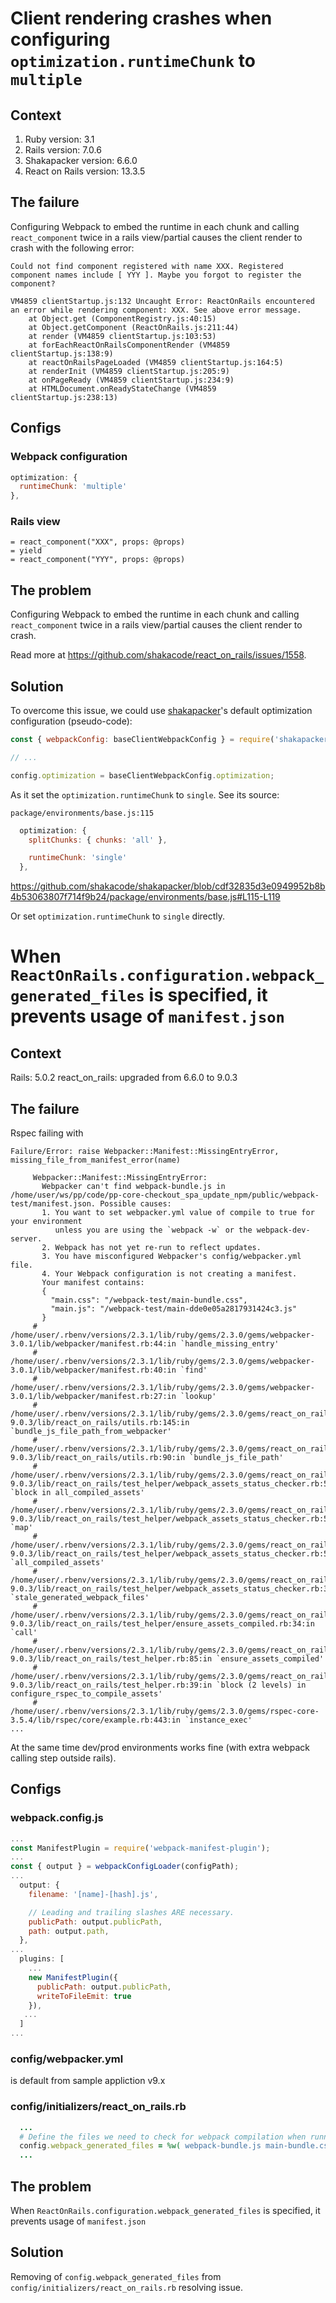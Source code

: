 # Client rendering crashes when configuring `optimization.runtimeChunk` to `multiple`

## Context

1. Ruby version: 3.1
2. Rails version: 7.0.6
3. Shakapacker version: 6.6.0
4. React on Rails version: 13.3.5

## The failure

Configuring Webpack to embed the runtime in each chunk and calling `react_component` twice in a rails view/partial causes the client render to crash with the following error:

```
Could not find component registered with name XXX. Registered component names include [ YYY ]. Maybe you forgot to register the component?
```

```
VM4859 clientStartup.js:132 Uncaught Error: ReactOnRails encountered an error while rendering component: XXX. See above error message.
    at Object.get (ComponentRegistry.js:40:15)
    at Object.getComponent (ReactOnRails.js:211:44)
    at render (VM4859 clientStartup.js:103:53)
    at forEachReactOnRailsComponentRender (VM4859 clientStartup.js:138:9)
    at reactOnRailsPageLoaded (VM4859 clientStartup.js:164:5)
    at renderInit (VM4859 clientStartup.js:205:9)
    at onPageReady (VM4859 clientStartup.js:234:9)
    at HTMLDocument.onReadyStateChange (VM4859 clientStartup.js:238:13)
```

## Configs

### Webpack configuration

```js
optimization: {
  runtimeChunk: 'multiple'
},
```

### Rails view

```haml
= react_component("XXX", props: @props)
= yield
= react_component("YYY", props: @props)
```

## The problem

Configuring Webpack to embed the runtime in each chunk and calling `react_component` twice in a rails view/partial causes the client render to crash.

Read more at https://github.com/shakacode/react_on_rails/issues/1558.

## Solution

To overcome this issue, we could use [shakapacker](https://github.com/shakacode/shakapacker)'s default optimization configuration (pseudo-code):

```js
const { webpackConfig: baseClientWebpackConfig } = require('shakapacker');

// ...

config.optimization = baseClientWebpackConfig.optimization;
```
As it set the `optimization.runtimeChunk` to `single`. See its source:

`package/environments/base.js:115`
```js
  optimization: {
    splitChunks: { chunks: 'all' },

    runtimeChunk: 'single'
  },
```
https://github.com/shakacode/shakapacker/blob/cdf32835d3e0949952b8b4b53063807f714f9b24/package/environments/base.js#L115-L119

Or set `optimization.runtimeChunk` to `single` directly.

# When `ReactOnRails.configuration.webpack_generated_files` is specified, it prevents usage of `manifest.json`

## Context

Rails: 5.0.2
react_on_rails: upgraded from 6.6.0 to 9.0.3

## The failure

Rspec failing with
```
Failure/Error: raise Webpacker::Manifest::MissingEntryError, missing_file_from_manifest_error(name)
     
     Webpacker::Manifest::MissingEntryError:
       Webpacker can't find webpack-bundle.js in /home/user/ws/pp/code/pp-core-checkout_spa_update_npm/public/webpack-test/manifest.json. Possible causes:
       1. You want to set webpacker.yml value of compile to true for your environment
          unless you are using the `webpack -w` or the webpack-dev-server.
       2. Webpack has not yet re-run to reflect updates.
       3. You have misconfigured Webpacker's config/webpacker.yml file.
       4. Your Webpack configuration is not creating a manifest.
       Your manifest contains:
       {
         "main.css": "/webpack-test/main-bundle.css",
         "main.js": "/webpack-test/main-dde0e05a2817931424c3.js"
       }
     # /home/user/.rbenv/versions/2.3.1/lib/ruby/gems/2.3.0/gems/webpacker-3.0.1/lib/webpacker/manifest.rb:44:in `handle_missing_entry'
     # /home/user/.rbenv/versions/2.3.1/lib/ruby/gems/2.3.0/gems/webpacker-3.0.1/lib/webpacker/manifest.rb:40:in `find'
     # /home/user/.rbenv/versions/2.3.1/lib/ruby/gems/2.3.0/gems/webpacker-3.0.1/lib/webpacker/manifest.rb:27:in `lookup'
     # /home/user/.rbenv/versions/2.3.1/lib/ruby/gems/2.3.0/gems/react_on_rails-9.0.3/lib/react_on_rails/utils.rb:145:in `bundle_js_file_path_from_webpacker'
     # /home/user/.rbenv/versions/2.3.1/lib/ruby/gems/2.3.0/gems/react_on_rails-9.0.3/lib/react_on_rails/utils.rb:90:in `bundle_js_file_path'
     # /home/user/.rbenv/versions/2.3.1/lib/ruby/gems/2.3.0/gems/react_on_rails-9.0.3/lib/react_on_rails/test_helper/webpack_assets_status_checker.rb:56:in `block in all_compiled_assets'
     # /home/user/.rbenv/versions/2.3.1/lib/ruby/gems/2.3.0/gems/react_on_rails-9.0.3/lib/react_on_rails/test_helper/webpack_assets_status_checker.rb:55:in `map'
     # /home/user/.rbenv/versions/2.3.1/lib/ruby/gems/2.3.0/gems/react_on_rails-9.0.3/lib/react_on_rails/test_helper/webpack_assets_status_checker.rb:55:in `all_compiled_assets'
     # /home/user/.rbenv/versions/2.3.1/lib/ruby/gems/2.3.0/gems/react_on_rails-9.0.3/lib/react_on_rails/test_helper/webpack_assets_status_checker.rb:35:in `stale_generated_webpack_files'
     # /home/user/.rbenv/versions/2.3.1/lib/ruby/gems/2.3.0/gems/react_on_rails-9.0.3/lib/react_on_rails/test_helper/ensure_assets_compiled.rb:34:in `call'
     # /home/user/.rbenv/versions/2.3.1/lib/ruby/gems/2.3.0/gems/react_on_rails-9.0.3/lib/react_on_rails/test_helper.rb:85:in `ensure_assets_compiled'
     # /home/user/.rbenv/versions/2.3.1/lib/ruby/gems/2.3.0/gems/react_on_rails-9.0.3/lib/react_on_rails/test_helper.rb:39:in `block (2 levels) in configure_rspec_to_compile_assets'
     # /home/user/.rbenv/versions/2.3.1/lib/ruby/gems/2.3.0/gems/rspec-core-3.5.4/lib/rspec/core/example.rb:443:in `instance_exec'
...
```

At the same time dev/prod environments works fine (with extra webpack calling step outside rails).

## Configs

### webpack.config.js

```js
...
const ManifestPlugin = require('webpack-manifest-plugin');
...
const { output } = webpackConfigLoader(configPath);
...
  output: {
    filename: '[name]-[hash].js',

    // Leading and trailing slashes ARE necessary.
    publicPath: output.publicPath,
    path: output.path,
  },
...
  plugins: [
    ...
    new ManifestPlugin({
      publicPath: output.publicPath,
      writeToFileEmit: true
    }),
   ...
  ]
...
```

### config/webpacker.yml

is default from sample appliction v9.x

### config/initializers/react_on_rails.rb

```ruby
  ...
  # Define the files we need to check for webpack compilation when running tests.
  config.webpack_generated_files = %w( webpack-bundle.js main-bundle.css )
  ...
```

## The problem

When `ReactOnRails.configuration.webpack_generated_files` is specified, it prevents usage of `manifest.json`

## Solution

Removing of `config.webpack_generated_files` from `config/initializers/react_on_rails.rb` resolving issue.
